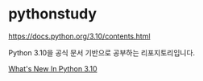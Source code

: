 # pythonstudy

https://docs.python.org/3.10/contents.html

Python 3.10을 공식 문서 기반으로 공부하는 리포지토리입니다.

[What's New In Python 3.10](/whats_new/whats_new.md)